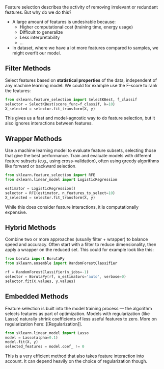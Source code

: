 Feature selection describes the activity of removing irrelevant or redundant features. But why do we do this?
- A large amount of features is undesirable because:
	- Higher computational cost (training time, energy usage)  
	- Difficult to generalize 
	- Less interpretability  
	- ...
- In dataset, where we have a lot more features compared to samples, we might overfit our model. 
## Filter Methods
Select features based on **statistical properties** of the data, independent of any machine learning model. We could for example use the F-score to rank the features: 

``` python
from sklearn.feature_selection import SelectKBest, f_classif
selector = SelectKBest(score_func=f_classif, k=10)
X_selected = selector.fit_transform(X, y)
```

This gives us a fast and model-agnostic way to do feature selection, but it also ignores interactions between features. 
## Wrapper Methods
Use a machine learning model to evaluate feature subsets, selecting those that give the best performance. Train and evaluate models with different feature subsets (e.g., using cross-validation), often using greedy algorithms like forward or backward selection.

``` python
from sklearn.feature_selection import RFE
from sklearn.linear_model import LogisticRegression

estimator = LogisticRegression()
selector = RFE(estimator, n_features_to_select=10)
X_selected = selector.fit_transform(X, y)
```

While this does consider feature interactions, it is computationally expensive.
## Hybrid Methods
Combine two or more approaches (usually filter + wrapper) to balance speed and accuracy. Often start with a filter to reduce dimensionality, then apply a wrapper on the reduced set. This could for example look like this: 

``` Python
from boruta import BorutaPy
from sklearn.ensemble import RandomForestClassifier

rf = RandomForestClassifier(n_jobs=-1)
selector = BorutaPy(rf, n_estimators='auto', verbose=0)
selector.fit(X.values, y.values)
```

## Embedded Methods
Feature selection is built into the model training process — the algorithm selects features as part of optimization. Models with regularization (like Lasso) naturally shrink coefficients of less useful features to zero. More on regularization here: [[Regularization]].

``` python
from sklearn.linear_model import Lasso
model = Lasso(alpha=0.1)
model.fit(X, y)
selected_features = model.coef_ != 0
```

This is a very efficient method that also takes feature interaction into account. It can depend heavily on the choice of regularization though. 
